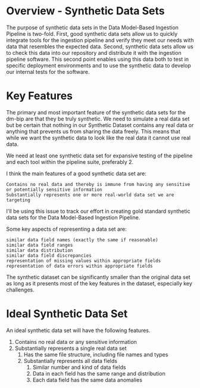 # Overview - Synthetic Data Sets
The purpose of synthetic data sets in the Data Model-Based Ingestion Pipeline is two-fold. First, good synthetic data sets allow us to quickly integrate tools for the ingestion pipeline and verify they meet our needs with data that resembles the expected data. Second, synthetic data sets allow us to check this data into our repository and distribute it with the ingestion pipeline software. This second point enables using this data both to test in specific deployment environments and to use the synthetic data to develop our internal tests for the software.

# Key Features
The primary and most important feature of the synthetic data sets for the dm-bip are that they be truly synthetic. We need to simulate a real data set but be certain that nothing in our Synthetic Dataset contains any real data or anything that prevents us from sharing the data freely. This means that while we want the synthetic data to look like the real data it cannot use real data.

We need at least one synthetic data set for expansive testing of the pipeline and each tool within the pipeline suite, preferably 2.

I think the main features of a good synthetic data set are:

    Contains no real data and thereby is immune from having any sensitive or potentially sensitive information
    Substantially represents one or more real-world data set we are targeting

I'll be using this issue to track our effort in creating gold standard synthetic data sets for the Data Model-Based Ingestion Pipeline.

Some key aspects of representing a data set are:

    similar data field names (exactly the same if reasonable)
    similar data field ranges
    similar data distribution
    similar data field discrepancies
    representation of missing values within appropriate fields
    representation of data errors within appropriate fields

The synthetic dataset can be significantly smaller than the original data set as long as it presents most of the key features in the dataset, especially key challenges.

# Ideal Synthetic Data Set
An ideal synthetic data set will have the following features.

1. Contains no real data or any sensitive information
1. Substantially represents a single real data set
    1. Has the same file structure, including file names and types
    1. Substantially represents all data fields
        1. Similar number and kind of data fields
        1. Data in each field has the same range and distribution
        1. Each data field has the same data anomalies
